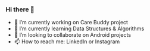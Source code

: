 ### Hi there 👋

- 🔭 I’m currently working on Care Buddy project
- 🌱 I’m currently learning Data Structures & Algorithms
- 👯 I’m looking to collaborate on Android projects
- 📫 How to reach me: LinkedIn or Instagram

<!--
**Ashutoshgupta22/Ashutoshgupta22** is a ✨ _special_ ✨ repository because its `README.md` (this file) appears on your GitHub profile.

Here are some ideas to get you started:

- 🔭 I’m currently working on care buddy
- 🌱 I’m currently learning Data Structures & Algorithms
- 👯 I’m looking to collaborate on Android projects
- 📫 How to reach me: Dm me on linkedin or insta 
-->

